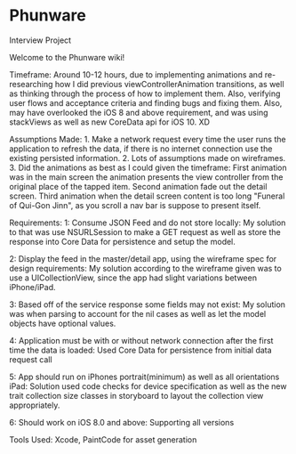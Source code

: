 # Phunware
Interview Project

Welcome to the Phunware wiki!

Timeframe: Around 10-12 hours, due to implementing animations and re-researching how I did previous viewControllerAnimation transitions, as well as thinking through the process of how to implement them. Also, verifying user flows and acceptance criteria and finding bugs and fixing them. Also, may have overlooked the iOS 8 and above requirement, and was using stackViews as well as new CoreData api for iOS 10. XD

Assumptions Made: 1. Make a network request every time the user runs the application to refresh the data, if there is no internet connection use the existing persisted information. 2. Lots of assumptions made on wireframes. 3. Did the animations as best as I could given the timeframe: First animation was in the main screen the animation presents the view controller from the original place of the tapped item. Second animation fade out the detail screen. Third animation when the detail screen content is too long "Funeral of Qui-Gon Jinn", as you scroll a nav bar is suppose to present itself.

Requirements: 1: Consume JSON Feed and do not store locally: My solution to that was use NSURLSession to make a GET request as well as store the response into Core Data for persistence and setup the model.

2: Display the feed in the master/detail app, using the wireframe spec for design requirements: My solution according to the wireframe given was to use a UICollectionView, since the app had slight variations between iPhone/iPad.

3: Based off of the service response some fields may not exist: My solution was when parsing to account for the nil cases as well as let the model objects have optional values.

4: Application must be with or without network connection after the first time the data is loaded: Used Core Data for persistence from initial data request call

5: App should run on iPhones portrait(minimum) as well as all orientations iPad: Solution used code checks for device specification as well as the new trait collection size classes in storyboard to layout the collection view appropriately.

6: Should work on iOS 8.0 and above: Supporting all versions

Tools Used: Xcode, PaintCode for asset generation

